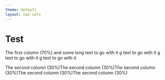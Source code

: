 ```yaml
---
theme: default
layout: two-cols
---
```


# Test

<div class="grid grid-cols-[130%_60%] gap-4">
<div>

The first column (70%) and some long text to go with it
g text to go with it
g text to go with it
g text to go with it

</div>
<div>

The second column (30%)The second column (30%)The second column (30%)The second column (30%)The second column (30%)

</div>
</div>
